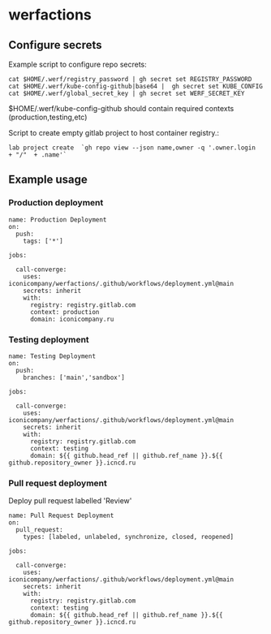 # werfactions

## Configure secrets

Example script to configure repo secrets:

```
cat $HOME/.werf/registry_password | gh secret set REGISTRY_PASSWORD
cat $HOME/.werf/kube-config-github|base64 |  gh secret set KUBE_CONFIG
cat $HOME/.werf/global_secret_key | gh secret set WERF_SECRET_KEY
```

$HOME/.werf/kube-config-github should contain required contexts (production,testing,etc)

Script to create empty gitlab project to host container registry.:

```
lab project create  `gh repo view --json name,owner -q '.owner.login  + "/"  + .name'`
```

## Example usage

### Production deployment

```
name: Production Deployment
on:
  push:
    tags: ['*']

jobs:

  call-converge:
    uses: iconicompany/werfactions/.github/workflows/deployment.yml@main
    secrets: inherit
    with:
      registry: registry.gitlab.com
      context: production
      domain: iconicompany.ru
```

### Testing deployment

```
name: Testing Deployment
on:
  push:
    branches: ['main','sandbox']

jobs:

  call-converge:
    uses: iconicompany/werfactions/.github/workflows/deployment.yml@main
    secrets: inherit
    with:
      registry: registry.gitlab.com
      context: testing
      domain: ${{ github.head_ref || github.ref_name }}.${{ github.repository_owner }}.icncd.ru
```

### Pull request deployment

Deploy pull request labelled 'Review'

```
name: Pull Request Deployment
on:
  pull_request:
    types: [labeled, unlabeled, synchronize, closed, reopened]

jobs:

  call-converge:
    uses: iconicompany/werfactions/.github/workflows/deployment.yml@main
    secrets: inherit
    with:
      registry: registry.gitlab.com
      context: testing
      domain: ${{ github.head_ref || github.ref_name }}.${{ github.repository_owner }}.icncd.ru

```